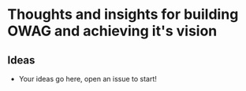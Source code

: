 # Thoughts and insights for building OWAG and achieving it's vision

## Ideas

* Your ideas go here, open an issue to start!

